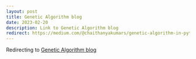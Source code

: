 ```yaml
---
layout: post
title: Genetic Algorithm blog
date: 2023-02-20
description: Link to Genetic Algorithm blog
redirect: https://medium.com/@chaithanyakumars/genetic-algorithm-in-python-from-scratch-e1bcc8f57880
---
```


Redirecting to [Genetic Algorithm blog](https://medium.com/@chaithanyakumars/genetic-algorithm-in-python-from-scratch-e1bcc8f57880)
